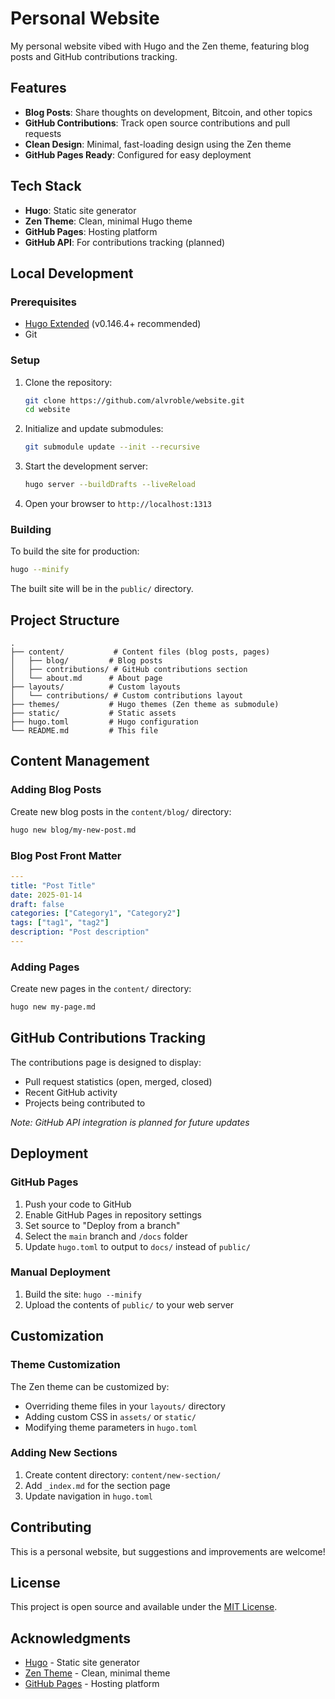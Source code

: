 # Personal Website

My personal website vibed with Hugo and the Zen theme, featuring blog posts and GitHub contributions tracking.

## Features

- **Blog Posts**: Share thoughts on development, Bitcoin, and other topics
- **GitHub Contributions**: Track open source contributions and pull requests
- **Clean Design**: Minimal, fast-loading design using the Zen theme
- **GitHub Pages Ready**: Configured for easy deployment

## Tech Stack

- **Hugo**: Static site generator
- **Zen Theme**: Clean, minimal Hugo theme
- **GitHub Pages**: Hosting platform
- **GitHub API**: For contributions tracking (planned)

## Local Development

### Prerequisites

- [Hugo Extended](https://gohugo.io/installation/) (v0.146.4+ recommended)
- Git

### Setup

1. Clone the repository:
   ```bash
   git clone https://github.com/alvroble/website.git
   cd website
   ```

2. Initialize and update submodules:
   ```bash
   git submodule update --init --recursive
   ```

3. Start the development server:
   ```bash
   hugo server --buildDrafts --liveReload
   ```

4. Open your browser to `http://localhost:1313`

### Building

To build the site for production:
```bash
hugo --minify
```

The built site will be in the `public/` directory.

## Project Structure

```
.
├── content/           # Content files (blog posts, pages)
│   ├── blog/         # Blog posts
│   ├── contributions/ # GitHub contributions section
│   └── about.md      # About page
├── layouts/          # Custom layouts
│   └── contributions/ # Custom contributions layout
├── themes/           # Hugo themes (Zen theme as submodule)
├── static/           # Static assets
├── hugo.toml         # Hugo configuration
└── README.md         # This file
```

## Content Management

### Adding Blog Posts

Create new blog posts in the `content/blog/` directory:

```bash
hugo new blog/my-new-post.md
```

### Blog Post Front Matter

```yaml
---
title: "Post Title"
date: 2025-01-14
draft: false
categories: ["Category1", "Category2"]
tags: ["tag1", "tag2"]
description: "Post description"
---
```

### Adding Pages

Create new pages in the `content/` directory:

```bash
hugo new my-page.md
```

## GitHub Contributions Tracking

The contributions page is designed to display:
- Pull request statistics (open, merged, closed)
- Recent GitHub activity
- Projects being contributed to

*Note: GitHub API integration is planned for future updates*

## Deployment

### GitHub Pages

1. Push your code to GitHub
2. Enable GitHub Pages in repository settings
3. Set source to "Deploy from a branch"
4. Select the `main` branch and `/docs` folder
5. Update `hugo.toml` to output to `docs/` instead of `public/`

### Manual Deployment

1. Build the site: `hugo --minify`
2. Upload the contents of `public/` to your web server

## Customization

### Theme Customization

The Zen theme can be customized by:
- Overriding theme files in your `layouts/` directory
- Adding custom CSS in `assets/` or `static/`
- Modifying theme parameters in `hugo.toml`

### Adding New Sections

1. Create content directory: `content/new-section/`
2. Add `_index.md` for the section page
3. Update navigation in `hugo.toml`

## Contributing

This is a personal website, but suggestions and improvements are welcome!

## License

This project is open source and available under the [MIT License](LICENSE).

## Acknowledgments

- [Hugo](https://gohugo.io/) - Static site generator
- [Zen Theme](https://github.com/frjo/hugo-theme-zen) - Clean, minimal theme
- [GitHub Pages](https://pages.github.com/) - Hosting platform
